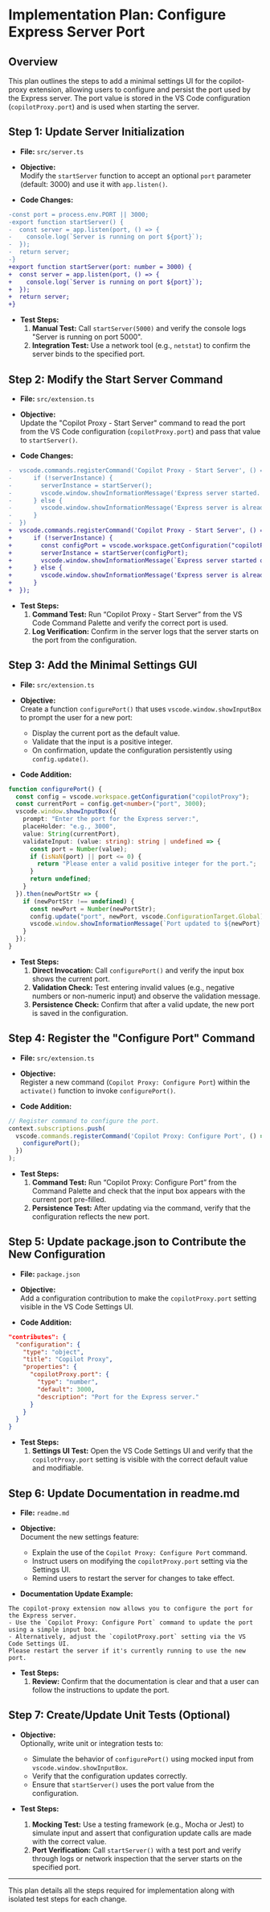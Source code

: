 # Implementation Plan: Configure Express Server Port

## Overview
This plan outlines the steps to add a minimal settings UI for the copilot-proxy extension, allowing users to configure and persist the port used by the Express server. The port value is stored in the VS Code configuration (`copilotProxy.port`) and is used when starting the server.

## Step 1: Update Server Initialization
- **File:** `src/server.ts`
- **Objective:**  
  Modify the `startServer` function to accept an optional `port` parameter (default: 3000) and use it with `app.listen()`.

- **Code Changes:**

```diff
-const port = process.env.PORT || 3000;
-export function startServer() {
-  const server = app.listen(port, () => {
-    console.log(`Server is running on port ${port}`);
-  });
-  return server;
-}
+export function startServer(port: number = 3000) {
+  const server = app.listen(port, () => {
+    console.log(`Server is running on port ${port}`);
+  });
+  return server;
+}
```

- **Test Steps:**  
  1. **Manual Test:** Call `startServer(5000)` and verify the console logs "Server is running on port 5000".  
  2. **Integration Test:** Use a network tool (e.g., `netstat`) to confirm the server binds to the specified port.

## Step 2: Modify the Start Server Command
- **File:** `src/extension.ts`
- **Objective:**  
  Update the "Copilot Proxy - Start Server" command to read the port from the VS Code configuration (`copilotProxy.port`) and pass that value to `startServer()`.

- **Code Changes:**

```diff
-  vscode.commands.registerCommand('Copilot Proxy - Start Server', () => {
-      if (!serverInstance) {
-        serverInstance = startServer();
-        vscode.window.showInformationMessage('Express server started.');
-      } else {
-        vscode.window.showInformationMessage('Express server is already running.');
-      }
-  })
+  vscode.commands.registerCommand('Copilot Proxy - Start Server', () => {
+      if (!serverInstance) {
+        const configPort = vscode.workspace.getConfiguration("copilotProxy").get("port", 3000);
+        serverInstance = startServer(configPort);
+        vscode.window.showInformationMessage(`Express server started on port ${configPort}.`);
+      } else {
+        vscode.window.showInformationMessage('Express server is already running.');
+      }
+  });
```

- **Test Steps:**  
  1. **Command Test:** Run “Copilot Proxy - Start Server” from the VS Code Command Palette and verify the correct port is used.  
  2. **Log Verification:** Confirm in the server logs that the server starts on the port from the configuration.

## Step 3: Add the Minimal Settings GUI
- **File:** `src/extension.ts`
- **Objective:**  
  Create a function `configurePort()` that uses `vscode.window.showInputBox` to prompt the user for a new port:
  - Display the current port as the default value.
  - Validate that the input is a positive integer.
  - On confirmation, update the configuration persistently using `config.update()`.

- **Code Addition:**

```typescript
function configurePort() {
  const config = vscode.workspace.getConfiguration("copilotProxy");
  const currentPort = config.get<number>("port", 3000);
  vscode.window.showInputBox({
    prompt: "Enter the port for the Express server:",
    placeHolder: "e.g., 3000",
    value: String(currentPort),
    validateInput: (value: string): string | undefined => {
      const port = Number(value);
      if (isNaN(port) || port <= 0) {
        return "Please enter a valid positive integer for the port.";
      }
      return undefined;
    }
  }).then(newPortStr => {
    if (newPortStr !== undefined) {
      const newPort = Number(newPortStr);
      config.update("port", newPort, vscode.ConfigurationTarget.Global);
      vscode.window.showInformationMessage(`Port updated to ${newPort}. Restart the server if it's running.`);
    }
  });
}
```

- **Test Steps:**  
  1. **Direct Invocation:** Call `configurePort()` and verify the input box shows the current port.  
  2. **Validation Check:** Test entering invalid values (e.g., negative numbers or non-numeric input) and observe the validation message.  
  3. **Persistence Check:** Confirm that after a valid update, the new port is saved in the configuration.

## Step 4: Register the "Configure Port" Command
- **File:** `src/extension.ts`
- **Objective:**  
  Register a new command (`Copilot Proxy: Configure Port`) within the `activate()` function to invoke `configurePort()`.

- **Code Addition:**

```typescript
// Register command to configure the port.
context.subscriptions.push(
  vscode.commands.registerCommand('Copilot Proxy: Configure Port', () => {
    configurePort();
  })
);
```

- **Test Steps:**  
  1. **Command Test:** Run “Copilot Proxy: Configure Port” from the Command Palette and check that the input box appears with the current port pre-filled.  
  2. **Persistence Test:** After updating via the command, verify that the configuration reflects the new port.

## Step 5: Update package.json to Contribute the New Configuration
- **File:** `package.json`
- **Objective:**  
  Add a configuration contribution to make the `copilotProxy.port` setting visible in the VS Code Settings UI.

- **Code Addition:**

```json
"contributes": {
  "configuration": {
    "type": "object",
    "title": "Copilot Proxy",
    "properties": {
      "copilotProxy.port": {
        "type": "number",
        "default": 3000,
        "description": "Port for the Express server."
      }
    }
  }
}
```

- **Test Steps:**  
  1. **Settings UI Test:** Open the VS Code Settings UI and verify that the `copilotProxy.port` setting is visible with the correct default value and modifiable.

## Step 6: Update Documentation in readme.md
- **File:** `readme.md`
- **Objective:**  
  Document the new settings feature:
  - Explain the use of the `Copilot Proxy: Configure Port` command.
  - Instruct users on modifying the `copilotProxy.port` setting via the Settings UI.
  - Remind users to restart the server for changes to take effect.

- **Documentation Update Example:**

```
The copilot-proxy extension now allows you to configure the port for the Express server.
- Use the `Copilot Proxy: Configure Port` command to update the port using a simple input box.
- Alternatively, adjust the `copilotProxy.port` setting via the VS Code Settings UI.
Please restart the server if it's currently running to use the new port.
```

- **Test Steps:**  
  1. **Review:** Confirm that the documentation is clear and that a user can follow the instructions to update the port.

## Step 7: Create/Update Unit Tests (Optional)
- **Objective:**  
  Optionally, write unit or integration tests to:
  - Simulate the behavior of `configurePort()` using mocked input from `vscode.window.showInputBox`.
  - Verify that the configuration updates correctly.
  - Ensure that `startServer()` uses the port value from the configuration.

- **Test Steps:**  
  1. **Mocking Test:** Use a testing framework (e.g., Mocha or Jest) to simulate input and assert that configuration update calls are made with the correct value.  
  2. **Port Verification:** Call `startServer()` with a test port and verify through logs or network inspection that the server starts on the specified port.

---

This plan details all the steps required for implementation along with isolated test steps for each change.  
